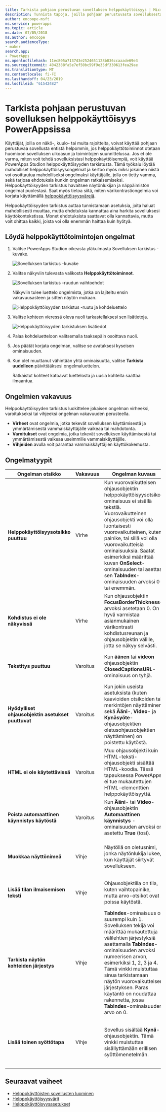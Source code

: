 ```yaml
---
title: Tarkista pohjaan perustuvan sovelluksen helppokäyttöisyys | Microsoft Docs
description: Tunnista tapoja, joilla pohjaan perustuvasta sovelluksesta voidaan tehdä helppokäyttöisempi käyttäjille, joilla on näkö-, kuulo- tai muita haittoja
author: emcoope-msft
ms.service: powerapps
ms.topic: article
ms.date: 07/05/2018
ms.author: emcoope
search.audienceType:
- maker
search.app:
- PowerApps
ms.openlocfilehash: 11ec805a713743e2524651128b036ccaaade69e3
ms.sourcegitcommit: 4042388fa5e7ef50bc59f9e35df330613fea29ae
ms.translationtype: MT
ms.contentlocale: fi-FI
ms.lasthandoff: 04/23/2019
ms.locfileid: "61542482"
---
```

# <a name="review-a-canvas-app-for-accessibility-in-powerapps"></a>Tarkista pohjaan perustuvan sovelluksen helppokäyttöisyys PowerAppsissa

Käyttäjät, joilla on näkö-, kuulo- tai muita rajoitteita, voivat käyttää pohjaan perustuvaa sovellusta entistä helpommin, jos helppokäyttötoiminnot otetaan huomioon sovelluksen ulkoasun ja toimintojen suunnittelussa. Jos et ole varma, miten voit tehdä sovelluksistasi helppokäyttöisempiä, voit käyttää PowerApps Studion helppokäyttöisyyden tarkistusta. Tämä työkalu löytää mahdolliset helppokäyttöisyysongelmat ja kertoo myös miksi jokainen niistä voi osoittautua mahdolliseksi ongelmaksi käyttäjälle, jolla on tietty vamma, sekä tarjoaa ehdotuksia kunkin ongelman ratkaisemiseksi.
Helppokäyttöisyyden tarkistus havaitsee näytönlukijan ja näppäimistön ongelmat puolestasi. Saat myös tietoa siitä, miten värikontrastiongelmia voi korjata käyttämällä [helppokäyttöisyysvärejä](accessible-apps-color.md).

Helppokäyttöisyyden tarkistus auttaa tunnistamaan asetuksia, joita haluat mahdollisesti muuttaa, mutta ehdotuksia kannattaa aina harkita sovelluksesi käyttökontekstissa. Monet ehdotuksista saattavat olla kannattavia, mutta voit ohittaa kaikki, joista voi olla enemmän haittaa kuin hyötyä.

## <a name="find-accessibility-issues"></a>Löydä helppokäyttötoimintojen ongelmat

1. Valitse PowerApps Studion oikeasta yläkulmasta Sovelluksen tarkistus -kuvake.

    ![Sovelluksen tarkistus -kuvake](./media/accessibility-checker/app-checker-icon.png)

2. Valitse näkyviin tulevasta valikosta **Helppokäyttötoiminnot**.

    ![Sovelluksen tarkistus -ruudun vaihtoehdot](./media/accessibility-checker/app-checker-menu.png)

    Näkyviin tulee luettelo ongelmista, jotka on lajiteltu ensin vakavuusasteen ja sitten näytön mukaan.

    ![Helppokäyttöisyyden tarkistus -ruutu ja kohdeluettelo](./media/accessibility-checker/accessibility-checker-pane.png)

3. Valitse kohteen vieressä oleva nuoli tarkastellaksesi sen lisätietoja.

    ![Helppokäyttöisyyden tarkistuksen lisätiedot](./media/accessibility-checker/details-pane.png)

4. Palaa kohdeluetteloon valitsemalla taaksepäin osoittava nuoli.

5. Jos päätät korjata ongelman, valitse se avataksesi kyseisen ominaisuuden.

6. Kun olet muuttanut vähintään yhtä ominaisuutta, valitse **Tarkista uudelleen** päivittääksesi ongelmaluettelon.

    Ratkaistut kohteet katoavat luettelosta ja uusia kohteita saattaa ilmaantua.

## <a name="severity-of-issues"></a>Ongelmien vakavuus

Helppokäyttöisyyden tarkistus luokittelee jokaisen ongelman virheeksi, varoitukseksi tai vihjeeksi ongelman vakavuuden perusteella.

- **Virheet** ovat ongelmia, jotka tekevät sovelluksen käyttämisestä ja ymmärtämisestä vammaiskäyttäjälle vaikeaa tai mahdotonta.
- **Varoitukset** ovat ongelmia, jotka tekevät sovelluksen käyttämisestä tai ymmärtämisestä vaikeaa useimmille vammaiskäyttäjille.
- **Vihjeiden** avulla voit parantaa vammaiskäyttäjien käyttökokemusta.

## <a name="types-of-issues"></a>Ongelmatyypit

| Ongelman otsikko                            | Vakavuus | Ongelman kuvaus  | Korjaaminen | Korjauksen hyödyt|
| ------------------------------         |:---------| -----| ------|------ |
| **Helppokäyttöisyysotsikko puuttuu**           | Virhe    | Kun vuorovaikutteisen ohjausobjektin helppokäyttöisyysotsikon ominaisuus ei sisällä tekstiä. Vuorovaikutteinen ohjausobjekti voi olla luontaisesti vuorovaikutteinen, kuten painike, tai sillä voi olla vuorovaikutteisia ominaisuuksia. Saatat esimerkiksi määrittää kuvan **OnSelect**-ominaisuuden tai asettaa sen **TabIndex**-ominaisuuden arvoksi 0 tai enemmän.  | Kuvaile kohde muokkaamalla helppokäyttöisyysotsikon ominaisuutta. | Jos helppokäyttöisyysotsikon ominaisuus ei sisällä tekstiä, näkövammainen henkilö ei ymmärrä, mitä kuvat ja ohjausobjektit sisältävät. |
| **Kohdistus ei ole näkyvissä**                | Virhe    | Kun ohjausobjektin **FocusBorderThickness**-arvoksi asetetaan 0. On hyvä varmistaa asianmukainen värikontrasti kohdistusreunan ja ohjausobjektin välille, jotta se näkyy selvästi. | Muuta **FocusedBorderThickness**-ominaisuuden arvoksi suurempi kuin 0.  | Jos kohdistus ei näy, ihmiset, jotka eivät käytä hiirtä, eivät pysty näkemään kohdistusta käyttäessään sovellusta.   |
| **Tekstitys puuttuu**                   | Varoitus  | Kun **äänen** tai **videon** ohjausobjektin **ClosedCaptionsURL**-ominaisuus on tyhjä. | Aseta **ClosedCaptionsURL**-ominaisuus URL-osoitteeseen tekstityksen aktivoimiseksi. | Ilman tekstitystä vammaiskäyttäjät eivät välttämättä saa mitään tietoja video- tai äänisegmentistä. |
| **Hyödylliset ohjausobjektin asetukset puuttuvat**   | Varoitus  | Kun jokin useista asetuksista (kuten kaavioiden otsikoiden tai merkintöjen näyttäminen sekä **Ääni**-, **Video**- ja **Kynäsyöte**-ohjausobjektien oletusohjausobjektien näyttäminen) on poistettu käytöstä. | Valitse varoitus ja aseta ominaisuuden arvoksi **tosi**. | Tämän ominaisuusasetuksen muuttaminen antaa käyttäjälle entistä parempia tietoja sovelluksesi ohjausobjektien toiminnasta. |
| **HTML ei ole käytettävissä**           | Varoitus  | Muu ohjausobjekti kuin HTML-teksti-ohjausobjekti sisältää HTML-koodia. Tässä tapauksessa PowerApps ei tue mukautettujen HTML-elementtien helppokäyttöisyyttä. | Käytä muuta kuin HTML:ää tai poista HTML tästä elementistä. | Sovelluksesi ei toimi oikein eikä sitä voi käyttää, jos lisäät vuorovaikutteisia HTML-elementtejä. |
| **Poista automaattinen käynnistys käytöstä**                 | Varoitus  | Kun **Ääni**- tai **Video**-ohjausobjektin **Automaattinen käynnistys** -ominaisuuden arvoksi on asetettu **True** (tosi). | Määritä ohjausobjektin **Automaattinen käynnistys** -ominaisuuden arvoksi **False** (epätosi). | Automaattisesti käynnistyvät video- ja äänitiedostot voivat häiritä käyttäjiä. Anna heidän valita, haluavatko he toistaa tiedoston. |
| **Muokkaa näyttönimeä**                 | Vihje      | Näytöllä on oletusnimi, jonka näytönlukija lukee, kun käyttäjät siirtyvät sovellukseen. | Anna näytölle nimi, joka kuvaa sitä, mitä näytössä on tai mihin sitä käytetään.| Sokeat, heikkonäköiset tai lukivaikeuksista kärsivät ovat navigoidessaan riippuvaisia näytönlukijan lukemista näyttönimistä. |
| **Lisää tilan ilmaisemisen teksti**          | Vihje      |  Ohjausobjektilla on tila, kuten vaihtopainike, mutta arvo-otsikot ovat poissa käytöstä. | Määritä ohjausobjektin **ShowValue**-ominaisuuden arvoksi **True** (tosi), jotta sen tämänhetkinen tila näkyy. | Käyttäjät eivät saa vahvistusta toiminnoistaan, jos ohjausobjektin tila ei tule näkyviin. |
| **Tarkista näytön kohteiden järjestys**| Vihje      | **TabIndex**-ominaisuus on suurempi kuin 1. Sovelluksen tekijä voi määrittää mukautettuja välilehtien järjestyksiä asettamalla **TabIndex**-ominaisuuden arvoksi numeerisen arvon, esimerkiksi 1, 2, 3 ja 4. Tämä vinkki muistuttaa sinua tarkistamaan näytön vuorovaikutteisen järjestyksen. Paras käytäntö on noudattaa rakennetta, jossa **TabIndex**-ominaisuuden arvo on 0.  | Varmista, että näyttösi elementit vastaavat järjestystä, jossa haluat käydä niitä läpi sarkainta käytettäessä. | Kun näytönlukija lukee sovelluksen osia, niiden pitäisi näkyä siinä järjestyksessä, jossa käyttäjä näkee ne, vähemmän intuitiivisen järjestyksen sijasta.  |
| **Lisää toinen syöttötapa**           | Vihje      | Sovellus sisältää **Kynä**-ohjausobjektin. Tämä vinkki muistuttaa sisällyttämään erillisen syöttömenetelmän. | Lisää **Tekstisyöte**-ohjausobjekti **Kynä**-ohjausobjektin lisäksi taataksesi helppokäyttöisen kokemuksen. | Kaikki käyttäjät eivät voi käyttää kynää ja tarvitsevat toisen tavan tietojen syöttämiseksi (esimerkiksi allekirjoituksen lisääminen näppäimistön avulla). |

## <a name="next-steps"></a>Seuraavat vaiheet

- [Helppokäyttöisten sovellusten luominen](accessible-apps.md)
- [Helppokäyttöisyysvärit](accessible-apps-color.md)
- [Helppokäyttöisyysasetukset](controls/properties-accessibility.md)
